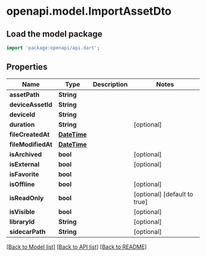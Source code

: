 # openapi.model.ImportAssetDto

## Load the model package
```dart
import 'package:openapi/api.dart';
```

## Properties
Name | Type | Description | Notes
------------ | ------------- | ------------- | -------------
**assetPath** | **String** |  | 
**deviceAssetId** | **String** |  | 
**deviceId** | **String** |  | 
**duration** | **String** |  | [optional] 
**fileCreatedAt** | [**DateTime**](DateTime.md) |  | 
**fileModifiedAt** | [**DateTime**](DateTime.md) |  | 
**isArchived** | **bool** |  | [optional] 
**isExternal** | **bool** |  | [optional] 
**isFavorite** | **bool** |  | 
**isOffline** | **bool** |  | [optional] 
**isReadOnly** | **bool** |  | [optional] [default to true]
**isVisible** | **bool** |  | [optional] 
**libraryId** | **String** |  | [optional] 
**sidecarPath** | **String** |  | [optional] 

[[Back to Model list]](../README.md#documentation-for-models) [[Back to API list]](../README.md#documentation-for-api-endpoints) [[Back to README]](../README.md)


